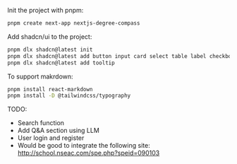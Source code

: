 Init the project with pnpm:

```bash
pnpm create next-app nextjs-degree-compass
```

Add shadcn/ui to the project:

```bash
pnpm dlx shadcn@latest init
pnpm dlx shadcn@latest add button input card select table label checkbox
pnpm dlx shadcn@latest add tooltip
```

To support makrdown:

```bash
pnpm install react-markdown
pnpm install -D @tailwindcss/typography
```

TODO:

* Search function
* Add Q&A section using LLM
* User login and register
* Would be good to integrate the following site: http://school.nseac.com/spe.php?speid=090103

